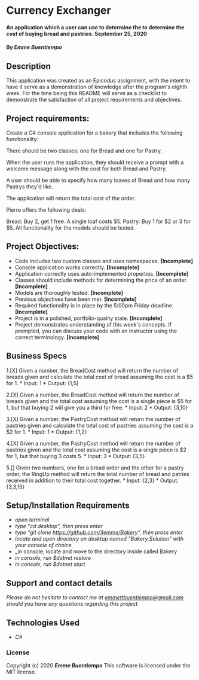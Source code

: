 # __Currency Exchanger__

#### __An application which a user can use to determine the to determine the cost of buying bread and pastries. September 25, 2020__

#### By _**Emme Buentiempo**_

## Description

This application was created as an Epicodus assignment, with the intent to have it serve as a demonstration of knowledge after the program's eighth week. For the time being this README will serve as a checklist to demonstrate the satisfaction of all project requirements and objectives. 

## Project requirements:

Create a C# console application for a bakery that includes the following functionality:

There should be two classes: one for Bread and one for Pastry.

When the user runs the application, they should receive a prompt with a welcome message along with the cost for both Bread and Pastry.

A user should be able to specify how many loaves of Bread and how many Pastrys they'd like.

The application will return the total cost of the order.

Pierre offers the following deals:

Bread: Buy 2, get 1 free. A single loaf costs $5.
Pastry: Buy 1 for \$2 or 3 for $5.
All functionality for the models should be tested.

## Project Objectives:

  * Code includes two custom classes and uses namespaces. **[Incomplete]**
  * Console application works correctly. **[Incomplete]**
  * Application correctly uses auto-implemented properties. **[Incomplete]**
  * Classes should include methods for determining the price of an order. **[Incomplete]**
  * Models are thoroughly tested. **[Incomplete]**
  * Previous objectives have been met. **[Incomplete]**
  * Required functionality is in place by the 5:00pm Friday deadline. **[Incomplete]**
  * Project is in a polished, portfolio-quality state. **[Incomplete]**
  * Project demonstrates understanding of this week's concepts. If prompted, you can discuss your code with an instructor using the correct terminology. **[Incomplete]**

## Business Specs

  1.[X] Given a number, the BreadCost method will return the number of breads given and calculate the total cost of bread assuming the cost is a $5 for 1.
    * Input: 1
    * Output: {1,5}

  2.[X] Given a number, the BreadCost method will return the number of breads given and the total cost assuming the cost is a single piece is $5 for 1, but that buying 2 will give you a third for free.
    * Input: 2
    * Output: {3,10}

  3.[X] Given a number, the PastryCost method will return the number of pastries given and calculate the total cost of pastries assuming the cost is a $2 for 1.
    * Input: 1
    * Output: {1,2}

  4.[X] Given a number, the PastryCost method will return the number of pastries given and the total cost assuming the cost is a single piece is $2 for 1, but that buying 3 costs 5.
    * Input: 3
    * Output: {3,5}

  5.[] Given two numbers, one for a bread order and the other for a pastry order, the RingUp method will return the total number of bread and patries received in addition to their total cost together.
    * Input: {2,3}
    * Output: {3,3,15}

## Setup/Installation Requirements

* _open terminal_
* _type "cd desktop", then press enter_
* _type "git clone https://github.com/3emme/Bakery", then press enter_
* _locate and open directory on desktop named "Bakery.Solution" with your console of choice_
* _in console, locate and move to the directory inside called Bakery
* _in console, run $dotnet restore_
* _in console, run $dotnet start_


## Support and contact details

_Please do not hesitate to contact me at emmettbuentiempo@gmail.com should you have any questions regarding this project_

## Technologies Used

* _C#_

### License

Copyright (c) 2020 **_Emme Buentiempo_**
This software is licensed under the MIT license.
